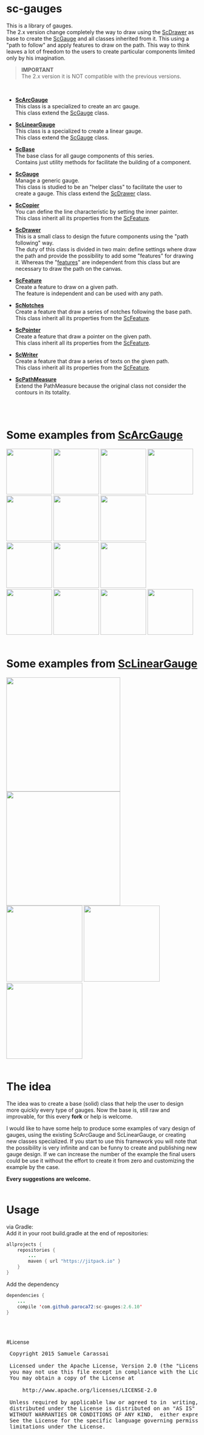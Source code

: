 # sc-gauges
This is a library of gauges.<br />
The 2.x version change completely the way to draw using the [ScDrawer](..\sc-drawer\ScDrawer.md) as base to create the [ScGauge](..\sc-gauge\ScGauge.md) and all classes inherited from it.
This using a "path to follow" and apply features to draw on the path.
This way to think leaves a lot of freedom to the users to create particular components limited only by his imagination. 

> **IMPORTANT**<br />
> The 2.x version it is NOT compatible with the previous versions.
<br />

- **[ScArcGauge](raw/sc-arcgauge/ScArcGauge.md)**<br />
This class is a specialized to create an arc gauge.<br />
This class extend the [ScGauge](raw/sc-gauge/ScGauge.md) class.

- **[ScLinearGauge](raw/sc-lineargauge/ScLinearGauge.md)**<br />
This class is a specialized to create a linear gauge.<br />
This class extend the [ScGauge](raw/sc-gauge/ScGauge.md) class.

- **[ScBase](raw/sc-widget/ScBase.md)**<br />
The base class for all gauge components of this series.<br />
Contains just utility methods for facilitate the building of a component.

- **[ScGauge](raw/sc-gauge/ScGauge.md)**<br />
Manage a generic gauge.<br />
This class is studied to be an "helper class" to facilitate the user to create a gauge.
This class extend the [ScDrawer](raw/sc-drawer/ScDrawer.md) class.

- **[ScCopier](raw/sc-copier/ScCopier.md)**<br />
You can define the line characteristic by setting the inner painter.<br />
This class inherit all its properties from the [ScFeature](raw/sc-feature/ScFeature.md).

- **[ScDrawer](raw/sc-drawer/ScDrawer.md)**<br />
This is a small class to design the future components using the "path following" way.<br />
The duty of this class is divided in two main: define settings where draw the path and provide the possibility to add some "features" for drawing it.
Whereas the "[features](raw/sc-feature/ScFeature.md)" are independent from this class but are necessary to draw the path on the canvas.

- **[ScFeature](raw/sc-feature/ScFeature.md)**<br />
Create a feature to draw on a given path.<br />
The feature is independent and can be used with any path.

- **[ScNotches](raw/sc-notches/ScNotches.md)**<br />
Create a feature that draw a series of notches following the base path.<br />
This class inherit all its properties from the [ScFeature](raw/sc-feature/ScFeature.md).

- **[ScPointer](raw/sc-pointer/ScPointer.md)**<br />
Create a feature that draw a pointer on the given path.<br />
This class inherit all its properties from the [ScFeature](raw/sc-feature/ScFeature.md).

- **[ScWriter](raw/sc-writer/ScWriter.md)**<br />
Create a feature that draw a series of texts on the given path.<br />
This class inherit all its properties from the [ScFeature](raw/sc-feature/ScFeature.md).

- **[ScPathMeasure](raw/sc-pathmeasure/ScPathMeasure.md)**<br />
Extend the PathMeasure because the original class not consider the contours in its totality.

<br />
<br />


# Some examples from **[ScArcGauge](raw/sc-arcgauge/ScArcGauge.md)**

<img src="https://github.com/Paroca72/sc-gauges/blob/master/raw/sc-arcgauge/f-01.jpg" height="120px" /> <img src="https://github.com/Paroca72/sc-gauges/blob/master/raw/sc-arcgauge/f-02.jpg" height="120px" /> <img src="https://github.com/Paroca72/sc-gauges/blob/master/raw/sc-arcgauge/f-03.jpg" height="120px" /> <img src="https://github.com/Paroca72/sc-gauges/blob/master/raw/sc-arcgauge/f-04.jpg" height="120px" />
<br />
<img src="https://github.com/Paroca72/sc-gauges/blob/master/raw/sc-arcgauge/i-01.jpg" height="120px" /> <img src="https://github.com/Paroca72/sc-gauges/blob/master/raw/sc-arcgauge/i-02.jpg" height="120px" /> <img src="https://github.com/Paroca72/sc-gauges/blob/master/raw/sc-arcgauge/i-03.jpg" height="120px" />
<br />
<img src="https://github.com/Paroca72/sc-gauges/blob/master/raw/sc-arcgauge/i-04.jpg" height="120px" /> <img src="https://github.com/Paroca72/sc-gauges/blob/master/raw/sc-arcgauge/i-05.jpg" height="120px" /> <img src="https://github.com/Paroca72/sc-gauges/blob/master/raw/sc-arcgauge/n-01.jpg" height="120px" />
<br />
<img src="https://github.com/Paroca72/sc-gauges/blob/master/raw/sc-arcgauge/n-02single.jpg" height="120px" /> <img src="https://github.com/Paroca72/sc-gauges/blob/master/raw/sc-arcgauge/n-03.jpg" height="120px" /> <img src="https://github.com/Paroca72/sc-gauges/blob/master/raw/sc-arcgauge/n-04.jpg" height="120px" /> <img src="https://github.com/Paroca72/sc-gauges/blob/master/raw/sc-arcgauge/n-05.jpg" height="120px" />
<br />
<br />

# Some examples from **[ScLinearGauge](raw/sc-lineargauge/ScLinearGauge.md)**

<img src="https://github.com/Paroca72/sc-gauges/blob/master/raw/sc-lineargauge/f-01.jpg" width="300px" /> <img src="https://github.com/Paroca72/sc-gauges/blob/master/raw/sc-lineargauge/f-02.jpg" width="300px" />
<br />
<img src="https://github.com/Paroca72/sc-gauges/blob/master/raw/sc-lineargauge/n-01.jpg" height="200px" /> <img src="https://github.com/Paroca72/sc-gauges/blob/master/raw/sc-lineargauge/n-02.jpg" height="200px" /> <img src="https://github.com/Paroca72/sc-gauges/blob/master/raw/sc-lineargauge/n-03.jpg" height="200px" />
<br />
<br />


# The idea

The idea was to create a base (solid) class that help the user to design more quickly every type of gauges.
Now the base is, still raw and improvable, for this every **fork** or help is welcome.

I would like to have some help to produce some examples of vary design of gauges, using the existing ScArcGauge and ScLinearGauge, or creating new classes specialized.
If you start to use this framework you will note that the possibility is very infinite and can be funny to create and publishing new gauge design.
If we can increase the number of the example the final users could be use it without the effort to create it from zero and customizing the example by the case.

**Every suggestions are welcome.**
<br />
<br />


# Usage

via Gradle:
<br />
Add it in your root build.gradle at the end of repositories:
```java
allprojects {
	repositories {
		...
		maven { url "https://jitpack.io" }
	}
}
```

Add the dependency
```java
dependencies {
    ...
    compile 'com.github.paroca72:sc-gauges:2.6.10'
}
```
<br />
<br />


#License
<pre>
 Copyright 2015 Samuele Carassai

 Licensed under the Apache License, Version 2.0 (the "License");
 you may not use this file except in compliance with the License.
 You may obtain a copy of the License at

     http://www.apache.org/licenses/LICENSE-2.0

 Unless required by applicable law or agreed to in  writing, software
 distributed under the License is distributed on an "AS IS" BASIS,
 WITHOUT WARRANTIES OR CONDITIONS OF ANY KIND,  either express or implied.
 See the License for the specific language governing permissions and
 limitations under the License.
</pre>
